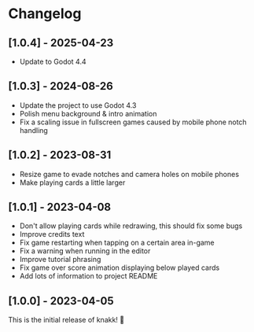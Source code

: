 # Changelog

## [1.0.4] - 2025-04-23

- Update to Godot 4.4

## [1.0.3] - 2024-08-26

- Update the project to use Godot 4.3
- Polish menu background & intro animation
- Fix a scaling issue in fullscreen games caused by mobile phone notch handling

## [1.0.2] - 2023-08-31

- Resize game to evade notches and camera holes on mobile phones
- Make playing cards a little larger

## [1.0.1] - 2023-04-08

- Don't allow playing cards while redrawing, this should fix some bugs
- Improve credits text
- Fix game restarting when tapping on a certain area in-game
- Fix a warning when running in the editor
- Improve tutorial phrasing
- Fix game over score animation displaying below played cards
- Add lots of information to project README

## [1.0.0] - 2023-04-05

This is the initial release of knakk! 🎉
